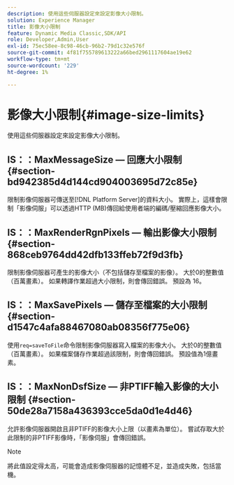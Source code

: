 ```yaml
---
description: 使用這些伺服器設定來設定影像大小限制。
solution: Experience Manager
title: 影像大小限制
feature: Dynamic Media Classic,SDK/API
role: Developer,Admin,User
exl-id: 75ec58ee-8c98-46cb-96b2-79d1c32e576f
source-git-commit: 4f81f755789613222a66bed2961117604ae19e62
workflow-type: tm+mt
source-wordcount: '229'
ht-degree: 1%

---
```


# 影像大小限制{#image-size-limits}

使用這些伺服器設定來設定影像大小限制。

## IS：：MaxMessageSize — 回應大小限制 {#section-bd942385d4d144cd904003695d72c85e}

限制影像伺服器可傳送至[!DNL Platform Server]的資料大小。 實際上，這樣會限制「影像伺服」可以透過HTTP (MB)傳回給使用者端的編碼/壓縮回應影像大小。

## IS：：MaxRenderRgnPixels — 輸出影像大小限制 {#section-868ceb9764dd42dfb133ffeb72f9d3fb}

限制影像伺服器可產生的影像大小（不包括儲存至檔案的影像）。 大於0的整數值（百萬畫素）。 如果轉譯作業超過大小限制，則會傳回錯誤。 預設為 16。

## IS：：MaxSavePixels — 儲存至檔案的大小限制 {#section-d1547c4afa88467080ab08356f775e06}

使用`req=saveToFile`命令限制影像伺服器寫入檔案的影像大小。 大於0的整數值（百萬畫素）。 如果檔案儲存作業超過該限制，則會傳回錯誤。 預設值為1億畫素。

## IS：：MaxNonDsfSize — 非PTIFF輸入影像的大小限制 {#section-50de28a7158a436393cce5da0d1e4d46}

允許影像伺服器開啟且非PTIFF的影像大小上限（以畫素為單位）。 嘗試存取大於此限制的非PTIFF影像時，「影像伺服」會傳回錯誤。

>[!NOTE]
>
>將此值設定得太高，可能會造成影像伺服器的記憶體不足，並造成失敗，包括當機。
